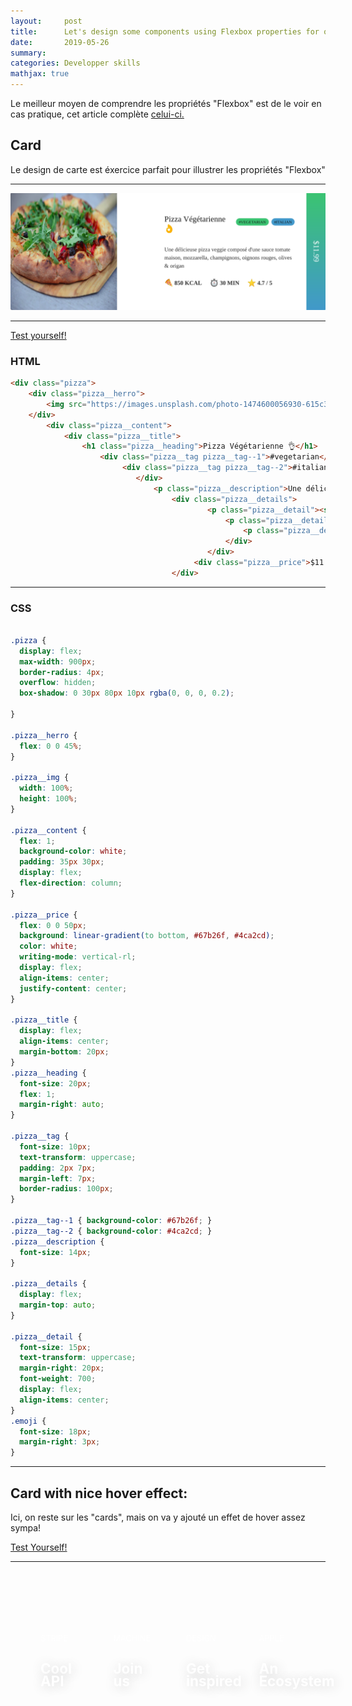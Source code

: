 ```yaml
---
layout:     post
title:      Let's design some components using Flexbox properties for our web application! 
date:       2019-05-26
summary:    
categories: Developper skills
mathjax: true
---
```


Le meilleur moyen de comprendre les propriétés "Flexbox" est de le voir en cas pratique, cet article complète [celui-ci.](https://rajohnson-andry.tk/developper/skills/2019/05/08/composants-design/)


## Card 

Le design de carte est éxercice parfait pour illustrer les propriétés "Flexbox"

---

![pizza](/images/pizza.png)

---

[Test yourself!](https://codepen.io/andryjohn/pen/XwqBOZ)

### HTML

```html
<div class="pizza">
 	<div class="pizza__herro">
   		<img src="https://images.unsplash.com/photo-1474600056930-615c3d706456?ixlib=rb-1.2.1&auto=format&fit=crop&w=1052&q=80" alt="pizza" class="pizza__img">
 	</div>
 		<div class="pizza__content">
    		<div class="pizza__title">
      			<h1 class="pizza__heading">Pizza Végétarienne 👌</h1>
      				<div class="pizza__tag pizza__tag--1">#vegetarian</div>
     					 <div class="pizza__tag pizza__tag--2">#italian</div>
    				 		</div>
    							<p class="pizza__description">Une délicieuse pizza veggie composé d'une sauce tomate maison, mozzarella, champignons, oignons rouges, olives & origan </p>
   					 				<div class="pizza__details">
											<p class="pizza__detail"><span class="emoji">🍕</span>850 kcal</p>
												<p class="pizza__detail"><span class="emoji">⏱</span>30 min</p>
									 				<p class="pizza__detail"><span class="emoji">⭐</span>4.7 / 5</p>
   									  			</div>
 								  			</div>
 							  			 <div class="pizza__price">$11.99</div>
						   			</div>
```

---

### CSS

```css

.pizza {
  display: flex;
  max-width: 900px;
  border-radius: 4px;
  overflow: hidden;
  box-shadow: 0 30px 80px 10px rgba(0, 0, 0, 0.2);
  
}

.pizza__herro {
  flex: 0 0 45%;
}

.pizza__img {
  width: 100%;
  height: 100%;
}

.pizza__content {
  flex: 1;
  background-color: white;
  padding: 35px 30px;
  display: flex;
  flex-direction: column;
}

.pizza__price {
  flex: 0 0 50px;
  background: linear-gradient(to bottom, #67b26f, #4ca2cd);
  color: white;
  writing-mode: vertical-rl;
  display: flex;
  align-items: center;
  justify-content: center;
}

.pizza__title {
  display: flex;
  align-items: center;
  margin-bottom: 20px;
}
.pizza__heading {
  font-size: 20px;
  flex: 1;
  margin-right: auto;
}

.pizza__tag {
  font-size: 10px;
  text-transform: uppercase;
  padding: 2px 7px;
  margin-left: 7px;
  border-radius: 100px;
}

.pizza__tag--1 { background-color: #67b26f; }
.pizza__tag--2 { background-color: #4ca2cd; }
.pizza__description {
  font-size: 14px;
}

.pizza__details {
  display: flex;
  margin-top: auto;
}

.pizza__detail {
  font-size: 15px;
  text-transform: uppercase;
  margin-right: 20px;
  font-weight: 700;
  display: flex;
  align-items: center;
}
.emoji {
  font-size: 18px;
  margin-right: 3px;
}

```

---

## Card with nice hover effect: 

Ici, on reste sur les "cards", mais on va y ajouté un effet de hover assez sympa!


<a href="https://codepen.io/andryjohn/pen/QREPVe">Test Yourself!</a>

---


<body>
<div class="hero-section">
  <div class="card-grid">
    <a class="card" href="#">
      <div class="card__background" style="background-image: url(https://images.unsplash.com/photo-1556742502-ec7c0e9f34b1?ixlib=rb-1.2.1&ixid=eyJhcHBfaWQiOjEyMDd9&auto=format&fit=crop&w=334&q=80)"></div>
      <div class="card__content">
        <p class="card__category">Stripe</p>
        <h3 class="card__heading">Cool API</h3>
      </div>
    </a>
    <a class="card" href="#">
      <div class="card__background" style="background-image: url(https://images.unsplash.com/photo-1531746790731-6c087fecd65a?ixlib=rb-1.2.1&ixid=eyJhcHBfaWQiOjEyMDd9&auto=format&fit=crop&w=995&q=80)"></div>
      <div class="card__content">
        <p class="card__category">Machine</p>
        <h3 class="card__heading">Join us</h3>
      </div>
    </a>
    <a class="card" href="#">
      <div class="card__background" style="background-image: url(https://images.unsplash.com/photo-1516638022313-53fa45a84c7f?ixlib=rb-1.2.1&ixid=eyJhcHBfaWQiOjEyMDd9&auto=format&fit=crop&w=1050&q=80)"></div>
      <div class="card__content">
        <p class="card__category">Design</p>
        <h3 class="card__heading">Get inspired</h3>
      </div>
    </li>
    <a class="card" href="#">
      <div class="card__background" style="background-image: url(https://images.unsplash.com/photo-1491933382434-500287f9b54b?ixlib=rb-1.2.1&ixid=eyJhcHBfaWQiOjEyMDd9&auto=format&fit=crop&w=1900&q=80)"></div>
      <div class="card__content">
        <p class="card__category">Apple</p>
        <h3 class="card__heading">An Ecosystem</h3>
      </div>
    </a>
  <div>
</div>


<style>
.hero-section{
  align-items: flex-start;
  display: flex;
  min-height: 100%;
  justify-content: center;
  padding: 64px 24px;
}

.card-grid{
  display: grid;
  grid-template-columns: repeat(1, 1fr);
  grid-column-gap: 10px;
  grid-row-gap: 10px;
  max-width: 1200px;
  width: 100%;
  border-radius: 25px;
}

@media(min-width: 540px){
  .card-grid{
    grid-template-columns: repeat(2, 1fr); 
  }
}

@media(min-width: 960px){
  .card-grid{
    grid-template-columns: repeat(4, 1fr); 
  }
}

.card{
  list-style: none;
  position: relative;
  border-radius: 15px;
}

.card:before{
  content: '';
  display: block;
  padding-bottom: 150%;
  width: 100%;
}

.card__background{
  background-size: cover;
  background-position: center;
  border-radius: 24px;
  bottom: 0;
  filter: brightness(0.75) saturate(1.2) contrast(0.85);
  left: 0;
  position: absolute;
  right: 0;
  top: 0;
  transform-origin: center;
  trsnsform: scale(1) translateZ(0);
  transition: 
    filter 200ms linear,
    transform 200ms linear;
}

.card:hover .card__background{
  transform: scale(1.05) translateZ(0);
}

.card-grid:hover > .card:not(:hover) .card__background{
  filter: brightness(0.5) saturate(0) contrast(1.2) blur(20px);
}

.card__content{
  left: 0;
  padding: 24px;
  position: absolute;
  top: 0;
}

.card__category{
  color:white;
  font-size: 0.8rem;
  margin-bottom: 8px;
  text-transform: uppercase;
}

.card__heading{
  color: white;
  font-size: 1.4rem;
  text-shadow: 2px 2px 20px rgba(0,0,0,0.2);
  line-height: 0.9;
  word-spacing: 100vw;
}
</style>


